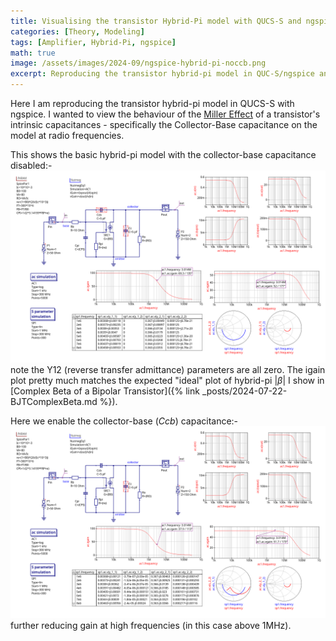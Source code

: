 ```yaml
---
title: Visualising the transistor Hybrid-Pi model with QUCS-S and ngspice
categories: [Theory, Modeling]
tags: [Amplifier, Hybrid-Pi, ngspice]
math: true
image: /assets/images/2024-09/ngspice-hybrid-pi-noccb.png
excerpt: Reproducing the transistor hybrid-pi model in QUC-S/ngspice and modelling the collector-base capacitance feedback (aka the Miller Effect)
---
```


Here I am reproducing the transistor hybrid-pi model in QUCS-S with ngspice.  I wanted to view the behaviour of the [Miller Effect](https://en.wikipedia.org/wiki/Miller_effect) of a transistor's intrinsic capacitances - specifically the Collector-Base capacitance on the model at radio frequencies.

This shows the basic hybrid-pi model with the collector-base capacitance disabled:-
![The Hybrid-Pi model without collector-base capacitance](/assets/images/2024-09/ngspice-hybrid-pi-noccb.png)
note the Y12 (reverse transfer admittance) parameters are all zero.  The igain plot pretty much matches the expected "ideal" plot of hybrid-pi $|\beta|$ I show in [Complex Beta of a Bipolar Transistor]({% link _posts/2024-07-22-BJTComplexBeta.md %}).

Here we enable the collector-base (_Ccb_) capacitance:-
![The Hybrid-Pi model with collector-base capacitance](/assets/images/2024-09/ngspice-hybrid-pi-ccb.png)
further reducing gain at high frequencies (in this case above 1MHz).
